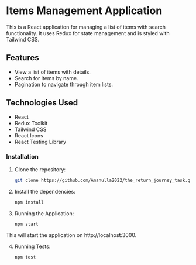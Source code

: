 # Items Management Application

This is a React application for managing a list of items with search functionality. It uses Redux for state management and is styled with Tailwind CSS.

## Features

- View a list of items with details.
- Search for items by name.
- Pagination to navigate through item lists.

## Technologies Used

- React
- Redux Toolkit
- Tailwind CSS
- React Icons
- React Testing Library

### Installation

1. Clone the repository:

   ```bash
   git clone https://github.com/Amanulla2022/the_return_journey_task.git
   ```

2. Install the dependencies:

   ```bash
   npm install
   ```

3. Running the Application:

   ```bash
   npm start
   ```

This will start the application on http://localhost:3000.

4. Running Tests:
   ```bash
   npm test
   ```
